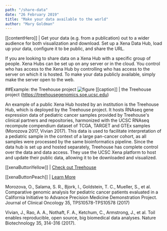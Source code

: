 ```yaml
---
path: "/share-data"
date: "26 February 2019"
title: "Make your data available to the world"
author: "Mary Goldman"
---
```


[[contentHero]]
| Get your data (e.g. from a publication) out to a wider audience for both visualization and download. Set up a Xena Data Hub, load up your data, configure it to be public, and share the URL.

If you are looking to share data on a Xena Hub with a specific group of people. Xena Hubs can be set up on any server or in the cloud. You control who has access to the Xena Hub by controlling who has access to the server on which it is hosted. To make your data publicly available, simply make the server open to the web.

##Example: the Treehouse project
![figure](/images/LG_UCSC_GenomiceInstitute_Treehouse_Logo.png)
[[caption]]
| the Treehouse project (https://treehousegenomics.soe.ucsc.edu)

An example of a public Xena Hub hosted by an institution is the Treehouse Hub, which is deployed by the Treehouse project. It hosts RNAseq gene expression data of pediatric cancer samples provided by Treehouse's clinical partners and repositories, harmonized with the UCSC RNAseq recompute compendium dataset of TCGA, TARGET and GTEx samples (Morozova 2017, Vivian 2017). This data is used to facilitate interpretation of a pediatric sample in the context of a large pan-cancer cohort, as all samples were processed by the same bioinformatics pipeline. Since the data hub is set up and hosted separately, Treehouse has complete control over the data and data access. They use the UCSC Xena platform to host and update their public data, allowing it to be downloaded and visualized.

[[xenaButtonYellow]]
| [Check out Treehouse](https://treehousegenomics.soe.ucsc.edu)


[[xenaButtonPeach]]
| [Learn More](https://ucsc-xena.gitbook.io/project/local-xena-hub/hubs-for-institutions-collaborations-labs-and-larger-projects)

Morozova, O., Salama, S. R., Bjork, I., Goldstein, T. C., Mueller, S., et al. Comparative genomic analysis for pediatric cancer patients evaluated in a California Initiative to Advance Precision Medicine Demonstration Project. Journal of Clinical Oncology 35, TPS10578-TPS10578 (2017)

Vivian, J., Rao, A. A., Nothaft, F. A., Ketchum, C., Armstrong, J., et al. Toil enables reproducible, open source, big biomedical data analyses. Nature Biotechnology 35, 314-316 (2017).
